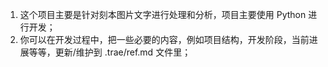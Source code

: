 1. 这个项目主要是针对刻本图片文字进行处理和分析，项目主要使用 Python 进行开发；
2. 你可以在开发过程中，把一些必要的内容，例如项目结构，开发阶段，当前进展等等，更新/维护到 .trae/ref.md 文件里；